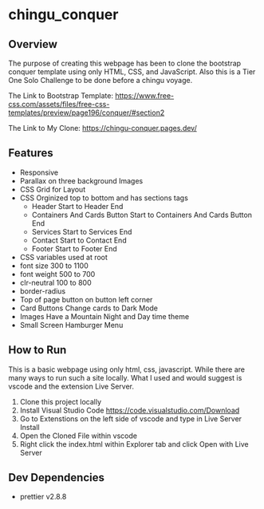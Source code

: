 # chingu_conquer

## Overview

The purpose of creating this webpage has been to clone the bootstrap conquer template using only HTML, CSS, and JavaScript. Also this is a Tier One Solo Challenge to be done before a chingu voyage. 

The Link to Bootstrap Template: https://www.free-css.com/assets/files/free-css-templates/preview/page196/conquer/#section2 

The Link to My Clone: https://chingu-conquer.pages.dev/ 


## Features

- Responsive
- Parallax on three background Images
- CSS Grid for Layout
- CSS Orginized top to bottom and has sections tags
  - Header Start to Header End
  - Containers And Cards Button Start to Containers And Cards Button End
  - Services Start to Services End
  - Contact Start to Contact End
  - Footer Start to Footer End
 - CSS variables used at root
  - font size 300 to 1100
  - font weight 500 to 700
  - clr-neutral 100 to 800
  - border-radius
 - Top of page button on button left corner
 - Card Buttons Change cards to Dark Mode
 - Images Have a Mountain Night and Day time theme
 - Small Screen Hamburger Menu 

## How to Run

This is a basic webpage using only html, css, javascript.
While there are many ways to run such a site locally.
What I used and would suggest is vscode and the extension Live Server.

1. Clone this project locally
2. Install Visual Studio Code https://code.visualstudio.com/Download 
3. Go to Extenstions on the left side of vscode and type in Live Server Install
4. Open the Cloned File within vscode
5. Right click the index.html within Explorer tab and click Open with Live Server

## Dev Dependencies

- prettier v2.8.8
